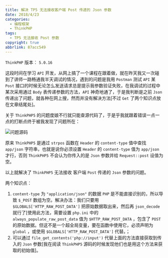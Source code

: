 ```yaml
---
title: 解决 TP5 无法接收客户端 Post 传递的 Json 参数
date: 2018/4/23
categories:
  - 编程框架
  - ThinkPHP
tags:
  - TP5 无法接收 Post 参数
copyright: true
abbrlink: 87acc549
---
```


`ThinkPHP` 版本： `5.0.16`

这段时间在学习 `API` 开发，从网上搞了一个课程在跟着做，就在昨天我又一次碰到了讲师一路畅通我半天调试的情况，遇到的问题是我用 `Postman` 测试 `API` 某 `Post` 接口的时候无论怎么发送请求总是提示我参数验证失败，在我调试的过程中某次采用通过 `Body` 表传递参数的方法，`API` 神奇地通了，于是我判断是之前 `Json` 传递出了问题，就各种在网上搜，然而并没有解决方法[不过 `Get` 了两个知识点放在文章结尾处]。

关于 `ThinkPHP5` 的问题度娘不行就只能查源代码了，于是乎我就跟着错误一点一点的打断点终于被我发现了问题所在：

![问题源码][1]

原来 `ThinkPHP5` 是通过 `strpos` 函数在 `Header` 的 `content-type` 值中查找 `app/json` 字符串，也就是说你必须设置 `Header` 的 `content-type` 值为 `app/json` 才行，否则 `ThinkPHP5` 不会认为你传入的是 `Json` 参数并给 `Request::post` 设值为空。

以上就解决了 `ThinkPHP5` 无法接收 客户端 `Post` 传递的 `Json` 参数的问题。

两个知识点：

1. `content-type` 为 `"application/json"` 的数据 `PHP` 是不能直接识别的，所以导致 `$_POST` 数组为空。解决办法：我们只要用 `$GLOBALS['HTTP_RAW_POST_DATA']` 把原始数据取出来，然后再 `json_decode` 就行了[使用此方法，需要设置 `php.ini` 中的`always_populate_raw_post_data` 值为 `$HTTP_RAW_POST_DATA` ，包含了 `POST` 的原始数据。但这不是一个超全局变量，要在函数中使用它，必须声明为 `global` ，或使用 `$GLOBALS['HTTP_RAW_POST_DATA']` 代替。；
2. 可以通过 `file_get_contents('php://input')` 代替上面的方法直接获取到传入的 `Json` 参数[我在阅读 `ThinkPHP5` 源码的时候发现他们也是用这个方法来获取的初始值]。

[1]: https://img.blanc.site/wiki/img/12.png